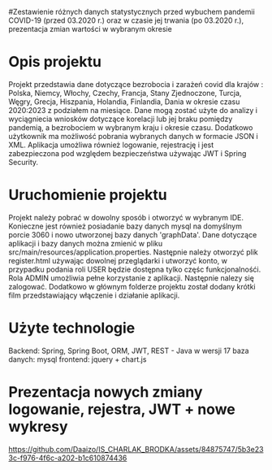 #Zestawienie różnych danych statystycznych przed wybuchem pandemii COVID-19
(przed 03.2020 r.) oraz w czasie jej trwania (po 03.2020 r.), prezentacja zmian
wartości w wybranym okresie

# Opis projektu
Projekt przedstawia dane dotyczące bezrobocia i zarażeń covid dla krajów : 
Polska, Niemcy, Włochy, Czechy, Francja, Stany Zjednoczone, Turcja, Węgry, Grecja, Hiszpania, Holandia, Finlandia, Dania w okresie czasu 2020:2023 z podziałem na miesiące.
Dane mogą zostać użyte do analizy i wyciągniecia wniosków dotyczące korelacji lub jej braku pomiędzy pandemią, a bezrobociem w wybranym kraju i okresie czasu.
Dodatkowo użytkownik ma możliwość pobrania wybranych danych w formacie JSON i XML.
Aplikacja umożliwa również logowanie, rejestrację i jest zabezpieczona pod względem bezpieczeństwa używając JWT i Spring Security.
# Uruchomienie projektu
Projekt należy pobrać w dowolny sposób i otworzyć w wybranym IDE. Konieczne jest również posiadanie bazy danych mysql na domyślnym porcie 3060 i nowo utworzonej bazy danych 'graphData'. 
Dane dotyczące aplikacji i bazy danych można zmienić w pliku src/main/resources/application.properties. 
Następnie należy otworzyć plik register.html używając dowolnej przeglądarki i utworzyć konto, w przypadku podania roli USER będzie dostępna tylko częśc funkcjonalnośći. 
Rola ADMIN umożliwia pełne korzystanie z aplikacji. Następnie nalezy się zalogować.
Dodatkowo w głównym folderze projektu został dodany krótki film przedstawiający włączenie i  działanie aplikacji.
# Użyte technologie
Backend: Spring, Spring Boot, ORM, JWT, REST - Java w wersji 17
baza danych: mysql
frontend: jquery + chart.js
# Prezentacja nowych zmiany logowanie, rejestra, JWT + nowe wykresy
https://github.com/Daaizo/IS_CHARLAK_BRODKA/assets/84875747/5b3e233c-f976-4f6c-a202-b1c610874436

